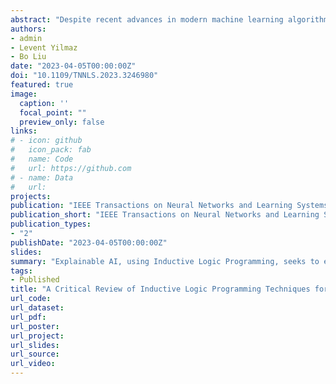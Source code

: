```yaml
---
abstract: "Despite recent advances in modern machine learning algorithms, the opaqueness of their underlying mechanisms continues to be an obstacle in adoption. To instill confidence and trust in artificial intelligence systems, Explainable Artificial Intelligence has emerged as a response to improving modern machine learning algorithms' explainability. Inductive Logic Programming (ILP), a subfield of symbolic artificial intelligence, plays a promising role in generating interpretable explanations because of its intuitive logic-driven framework. ILP effectively leverages abductive reasoning to generate explainable first-order clausal theories from examples and background knowledge. However, several challenges in developing methods inspired by ILP need toç be addressed for their successful application in practice. For example, existing ILP systems often have a vast solution space, and the induced solutions are very sensitive to noises and disturbances. This survey paper summarizes the recent advances in ILP and a discussion of statistical relational learning and neural-symbolic algorithms, which offer synergistic views to ILP. Following a critical review of the recent advances, we delineate observed challenges and highlight potential avenues of further ILP-motivated research toward developing self-explanatory artificial intelligence systems."
authors:
- admin 
- Levent Yilmaz
- Bo Liu
date: "2023-04-05T00:00:00Z"
doi: "10.1109/TNNLS.2023.3246980"
featured: true
image:
  caption: ''
  focal_point: ""
  preview_only: false
links:
# - icon: github
#   icon_pack: fab
#   name: Code
#   url: https://github.com
# - name: Data
#   url: 
projects:
publication: "IEEE Transactions on Neural Networks and Learning Systems"
publication_short: "IEEE Transactions on Neural Networks and Learning Systems (TNNLS)"
publication_types:
- "2"
publishDate: "2023-04-05T00:00:00Z"
slides:
summary: "Explainable AI, using Inductive Logic Programming, seeks to enhance transparency in machine learning, addressing challenges for self-explanatory AI systems."
tags:
- Published 
title: "A Critical Review of Inductive Logic Programming Techniques for Explainable AI"
url_code:
url_dataset:
url_pdf:
url_poster:
url_project:
url_slides:
url_source:
url_video:
---
```

